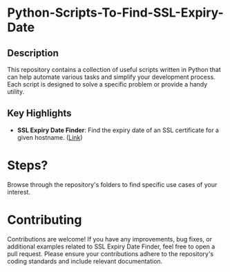 # Python-Scripts-To-Find-SSL-Expiry-Date

## Description
This repository contains a collection of useful scripts written in Python that can help automate various tasks and simplify your development process. Each script is designed to solve a specific problem or provide a handy utility.

## Key Highlights

- **SSL Expiry Date Finder**: Find the expiry date of an SSL certificate for a given hostname. ([Link](./ssl_expiry_date_finder))

# Steps?
Browse through the repository's folders to find specific use cases of your interest.

# Contributing
Contributions are welcome! If you have any improvements, bug fixes, or additional examples related to SSL Expiry Date Finder, feel free to open a pull request. Please ensure your contributions adhere to the repository's coding standards and include relevant documentation.

